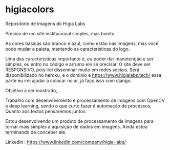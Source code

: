 # higiacolors

Repositório de imagens do Higia Labs

Preciso de um site institucional simples, mas bonito

As cores básicas são branco e azul, como estão nas imagens, mas você pode mudar a paleta, mantendo as caracteristicas do logo.

Uma das caracteristicas importante é, eu poder dar manutenção e ser simples, eu entro no código e arrumo ele se precisar.
O site deve ser  RESPONSIVO, pois irei disseminar muito em redes sociais.
Será disponibilizado no heroku, e o dominio é https://www.higialabs.tech/
essa parte eu irei ajudar a colocar no ar, já faço isso com django.

Objetivo a ser mostrado,

Trabalho com desenvolvimento e processamento de imagens com OpenCV e deep learning, sendo o que curto fazer é automação de processos, 
Quanto aos textos pensaremos juntos.

Estou desenvolvendo um produto de processamento de imagens para tornar mais simples a aquisição de dados em imagens.
Ainda estou terminando de conceber ele.

Linkedin : https://www.linkedin.com/company/higia-labs/
